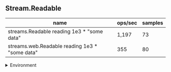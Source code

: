 ## Stream.Readable

|name|ops/sec|samples|
|-|-|-|
|streams.Readable reading 1e3 * "some data"|1,197|73|
|streams.web.Readable reading 1e3 * "some data"|355|80|


<details>
<summary>Environment</summary>

* __Machine:__ linux x64 | 2 vCPUs | 6.8GB Mem
* __Run:__ Tue Oct 24 2023 17:42:49 GMT+0000 (Coordinated Universal Time)
</details>

<!--
{"environment":{"platform":"linux","arch":"x64","cpus":2,"totalMemory":6.759746551513672},"benchmarks":[{"name":"streams.Readable reading 1e3 * \"some data\"","opsSec":1197.097838020015,"samples":4},{"name":"streams.web.Readable reading 1e3 * \"some data\"","opsSec":355.0000921405909,"samples":3}]}-->
